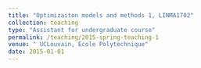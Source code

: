 ```yaml
---
title: "Optimizaiton models and methods 1, LINMA1702"
collection: teaching
type: "Assistant for undergraduate course"
permalink: /teaching/2015-spring-teaching-1
venue: " UCLouvain, Ecole Polytechnique"
date: 2015-01-01
---
```


